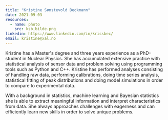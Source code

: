 ```yaml
---
title: "Kristine Sønstevold Beckmann"
date: 2021-09-03
resources:
  - name: photo
    src: ksb_bilde.png
linkedin: https://www.linkedin.com/in/krissbec/
email: kristine@xal.no
---
```


Kristine has a Master's degree and three years experience as a PhD-student in Nuclear Physics. She has accumulated extensive practice with statistical analysis of sensor data and problem solving using programming tools such as Python and C++. Kristine has performed analyses consisting of handling raw data, performing calibrations, doing time series analysis, statistical fitting of peak distributions and doing model simulations in order to compare to experimental data. 

<!--more-->

With a background in statistics, machine learning and Bayesian statistics she is able to extract meaningful information and interpret characteristics from data. She always approaches challenges with eagerness and can efficiently learn new skills in order to solve unique problems.